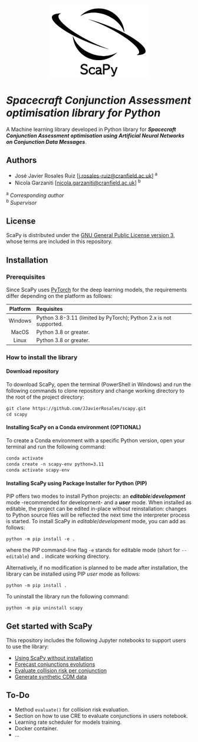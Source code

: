 <div align="center">
  <a> <img height="200px" src="docs/scapy-logo-named-cropped.png"></a>
</div>


# ***Spacecraft Conjunction Assessment optimisation library for Python*** 
 
A Machine learning library developed in Python library for ***Spacecraft Conjunction Assessment optimisation using Artificial Neural Networks on Conjunction Data Messages***.



## Authors

* José Javier Rosales Ruiz [[j.rosales-ruiz@cranfield.ac.uk](mailto:j.rosales-ruiz@cranfield.ac.uk)] <sup>a</sup>
* Nicola Garzaniti [[nicola.garzaniti@cranfield.ac.uk](mailto:nicola.garzaniti@cranfield.ac.uk)] <sup>b</sup>

<sup>a</sup> *Corresponding author*\
<sup>b</sup> *Supervisor*

## License

ScaPy is distributed under the [GNU General Public License version 3](LICENSE), whose terms are included in this repository.


## Installation



### Prerequisites

Since ScaPy uses [PyTorch](https://pytorch.org/get-started/locally/) for the deep learning models, the requirements differ depending on the platform as follows:

| Platform  | Requisites  | 
|:---:      |:---|
| Windows   | Python 3.8-3.11 (limited by PyTorch); Python 2.x is not supported. | 
| MacOS     | Python 3.8 or greater. |
| Linux     | Python 3.8 or greater. |

### How to install the library

#### Download repository
To download ScaPy, open the terminal (PowerShell in Windows) and run the following commands to clone repository and change working directory to the root of the project directory:
 ```
git clone https://github.com/JJavierRosales/scapy.git
cd scapy
```

#### Installing ScaPy on a Conda environment (OPTIONAL)

To create a Conda environment with a specific Python version, open your terminal and run the following command:
```
conda activate
conda create -n scapy-env python=3.11
conda activate scapy-env
```

<!-- **Note**: This repository also includes a `.yml` file containing all the conda environment settings required to run ScaPy. You can import the environment provided running the following command on your terminal (make sure the working directory where you run the command is the root directory of the project):
```
conda env create -n scapy-env --file conda-environment.yml
```
To export your conda environment run the following command:
```
conda activate scapy-env
conda env export --from-history > conda-environment.yml
``` -->
#### Installing ScaPy using Package Installer for Python (PIP)
PIP offers two modes to install Python projects: an ***editable***/***development*** mode -recommended for development- and a ***user*** mode. When installed as editable, the project can be edited in-place without reinstallation: changes to Python source files will be reflected the next time the interpreter process is started. To install ScaPy in *editable*/*development* mode, you can add  as follows:
```
python -m pip install -e .
```
where the PIP command-line flag `-e` stands for editable mode (short for `--editable`) and `.` indicate working directory.

Alternatively, if no modification is planned to be made after installation, the library can be installed using PIP *user* mode as follows:
```
python -m pip install .
```

To uninstall the library run the following command:
```
python -m pip uninstall scapy
```

## Get started with ScaPy

This repository includes the following Jupyter notebooks to support users to use the library:

 - [Using ScaPy without installation](notebooks/users/01_get_started_cef.ipynb)
 - [Forecast conjunctions evolutions](notebooks/users/01_get_started_cef.ipynb)
 - [Evaluate collision risk per conjunction](notebooks/users/02_get_started_cre.ipynb)
 - [Generate synthetic CDM data](notebooks/users/03_get_started_sdg.ipynb)

## To-Do
 - Method `evaluate()`  for collision risk evaluation. 
 - Section on how to use CRE to evaluate conjunctions in users notebook.
 - Learning rate scheduler for models training.
 - Docker container.
 - ...

